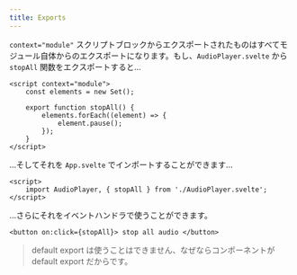 ```yaml
---
title: Exports
---
```


`context="module"` スクリプトブロックからエクスポートされたものはすべてモジュール自体からのエクスポートになります。もし、`AudioPlayer.svelte` から `stopAll` 関数をエクスポートすると…

```svelte
<script context="module">
	const elements = new Set();

	export function stopAll() {
		elements.forEach((element) => {
			element.pause();
		});
	}
</script>
```

…そしてそれを `App.svelte` でインポートすることができます…

```svelte
<script>
	import AudioPlayer, { stopAll } from './AudioPlayer.svelte';
</script>
```

…さらにそれをイベントハンドラで使うことができます。

```svelte
<button on:click={stopAll}> stop all audio </button>
```

> default export は使うことはできません、なぜならコンポーネントが default export だからです。
